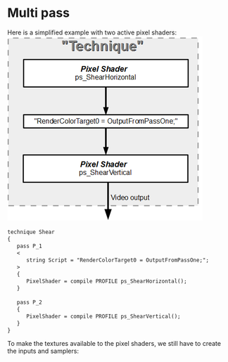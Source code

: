 # Multi pass

Here is a simplified example with two active pixel shaders:  
![](images/multipass01_2017-05-16.png)  
``` Code
technique Shear
{
   pass P_1
   <
      string Script = "RenderColorTarget0 = OutputFromPassOne;";
   > 
   {
      PixelShader = compile PROFILE ps_ShearHorizontal();
   }

   pass P_2
   {
      PixelShader = compile PROFILE ps_ShearVertical();
   }
}
```

To make the textures available to the pixel shaders, we still have to create the inputs and samplers:  
![]()

![]()
